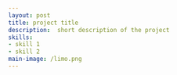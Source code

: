 ```yaml
---
layout: post
title: project title
description:  short description of the project
skills: 
- skill 1
- skill 2
main-image: /limo.png
---
```

